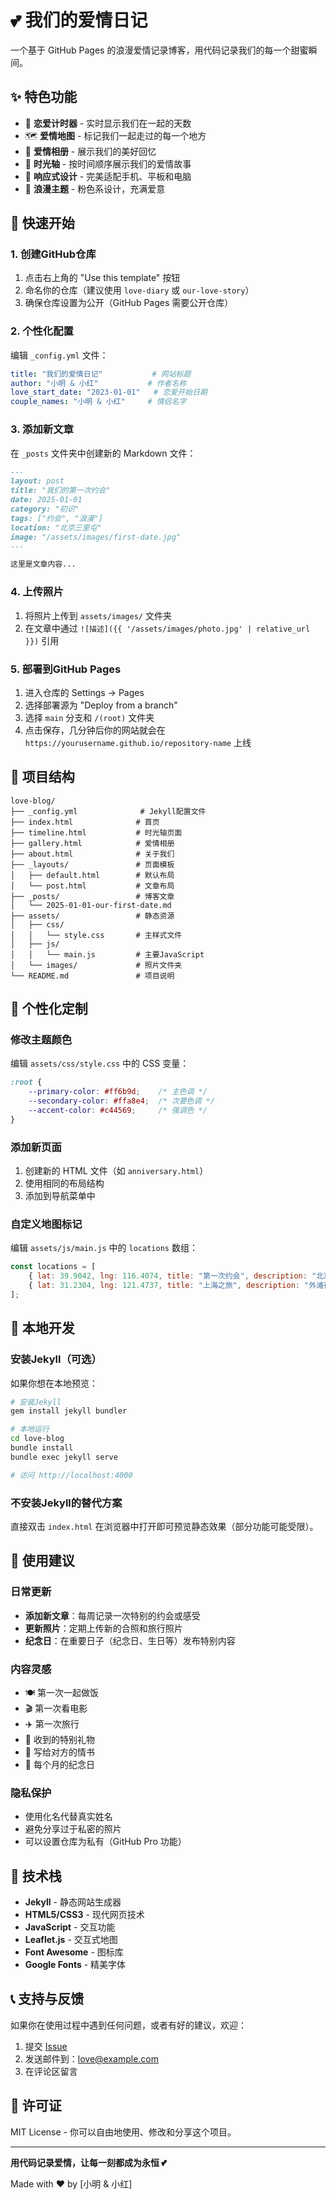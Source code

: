 # 💕 我们的爱情日记

一个基于 GitHub Pages 的浪漫爱情记录博客，用代码记录我们的每一个甜蜜瞬间。

## ✨ 特色功能

- 📅 **恋爱计时器** - 实时显示我们在一起的天数
- 🗺️ **爱情地图** - 标记我们一起走过的每一个地方
- 📸 **爱情相册** - 展示我们的美好回忆
- 📖 **时光轴** - 按时间顺序展示我们的爱情故事
- 📱 **响应式设计** - 完美适配手机、平板和电脑
- 🎨 **浪漫主题** - 粉色系设计，充满爱意

## 🚀 快速开始

### 1. 创建GitHub仓库
1. 点击右上角的 "Use this template" 按钮
2. 命名你的仓库（建议使用 `love-diary` 或 `our-love-story`）
3. 确保仓库设置为公开（GitHub Pages 需要公开仓库）

### 2. 个性化配置
编辑 `_config.yml` 文件：
```yaml
title: "我们的爱情日记"           # 网站标题
author: "小明 & 小红"           # 作者名称
love_start_date: "2023-01-01"   # 恋爱开始日期
couple_names: "小明 & 小红"     # 情侣名字
```

### 3. 添加新文章
在 `_posts` 文件夹中创建新的 Markdown 文件：
```markdown
---
layout: post
title: "我们的第一次约会"
date: 2025-01-01
category: "初识"
tags: ["约会", "浪漫"]
location: "北京三里屯"
image: "/assets/images/first-date.jpg"
---

这里是文章内容...
```

### 4. 上传照片
1. 将照片上传到 `assets/images/` 文件夹
2. 在文章中通过 `![描述]({{ '/assets/images/photo.jpg' | relative_url }})` 引用

### 5. 部署到GitHub Pages
1. 进入仓库的 Settings → Pages
2. 选择部署源为 "Deploy from a branch"
3. 选择 `main` 分支和 `/(root)` 文件夹
4. 点击保存，几分钟后你的网站就会在 `https://yourusername.github.io/repository-name` 上线

## 📁 项目结构

```
love-blog/
├── _config.yml              # Jekyll配置文件
├── index.html              # 首页
├── timeline.html           # 时光轴页面
├── gallery.html            # 爱情相册
├── about.html              # 关于我们
├── _layouts/               # 页面模板
│   ├── default.html        # 默认布局
│   └── post.html           # 文章布局
├── _posts/                 # 博客文章
│   └── 2025-01-01-our-first-date.md
├── assets/                 # 静态资源
│   ├── css/
│   │   └── style.css       # 主样式文件
│   ├── js/
│   │   └── main.js         # 主要JavaScript
│   └── images/             # 照片文件夹
└── README.md               # 项目说明
```

## 🎨 个性化定制

### 修改主题颜色
编辑 `assets/css/style.css` 中的 CSS 变量：
```css
:root {
    --primary-color: #ff6b9d;    /* 主色调 */
    --secondary-color: #ffa8e4;  /* 次要色调 */
    --accent-color: #c44569;     /* 强调色 */
}
```

### 添加新页面
1. 创建新的 HTML 文件（如 `anniversary.html`）
2. 使用相同的布局结构
3. 添加到导航菜单中

### 自定义地图标记
编辑 `assets/js/main.js` 中的 `locations` 数组：
```javascript
const locations = [
    { lat: 39.9042, lng: 116.4074, title: "第一次约会", description: "北京三里屯" },
    { lat: 31.2304, lng: 121.4737, title: "上海之旅", description: "外滩夜景" }
];
```

## 📱 本地开发

### 安装Jekyll（可选）
如果你想在本地预览：
```bash
# 安装Jekyll
gem install jekyll bundler

# 本地运行
cd love-blog
bundle install
bundle exec jekyll serve

# 访问 http://localhost:4000
```

### 不安装Jekyll的替代方案
直接双击 `index.html` 在浏览器中打开即可预览静态效果（部分功能可能受限）。

## 💝 使用建议

### 日常更新
- **添加新文章**：每周记录一次特别的约会或感受
- **更新照片**：定期上传新的合照和旅行照片
- **纪念日**：在重要日子（纪念日、生日等）发布特别内容

### 内容灵感
- 🍽️ 第一次一起做饭
- 🎬 第一次看电影
- ✈️ 第一次旅行
- 🎁 收到的特别礼物
- 💌 写给对方的情书
- 📅 每个月的纪念日

### 隐私保护
- 使用化名代替真实姓名
- 避免分享过于私密的照片
- 可以设置仓库为私有（GitHub Pro 功能）

## 🌟 技术栈

- **Jekyll** - 静态网站生成器
- **HTML5/CSS3** - 现代网页技术
- **JavaScript** - 交互功能
- **Leaflet.js** - 交互式地图
- **Font Awesome** - 图标库
- **Google Fonts** - 精美字体

## 📞 支持与反馈

如果你在使用过程中遇到任何问题，或者有好的建议，欢迎：

1. 提交 [Issue](https://github.com/yourusername/love-blog/issues)
2. 发送邮件到：love@example.com
3. 在评论区留言

## 📄 许可证

MIT License - 你可以自由地使用、修改和分享这个项目。

---

**用代码记录爱情，让每一刻都成为永恒 💕**

Made with ❤️ by [小明 & 小红]